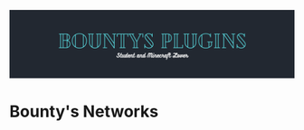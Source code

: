 ![banner](https://github.com/BountyGames/BountyGames/blob/main/assets/plugins_banner.png)

# Bounty's Networks